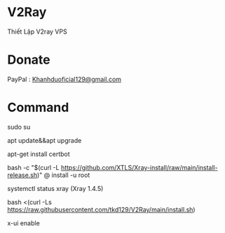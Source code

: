 # V2Ray
Thiết Lập V2ray VPS

# Donate

PayPal : Khanhduoficial129@gmail.com

# Command

sudo su

apt update&&apt upgrade

apt-get install certbot

bash -c "$(curl -L https://github.com/XTLS/Xray-install/raw/main/install-release.sh)" @ install -u root

systemctl status xray (Xray 1.4.5)

bash <(curl -Ls https://raw.githubusercontent.com/tkd129/V2Ray/main/install.sh)

x-ui enable
